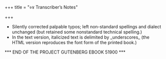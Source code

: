 +++
title = "०४ Transcriber’s Notes"

+++

- Silently corrected palpable typos; left non-standard spellings and dialect unchanged (but retained some nonstandard technical spelling.)
- In the text version, italicized text is delimited by \_underscores\_ (the HTML version reproduces the font form of the printed book.)

\*\*\* END OF THE PROJECT GUTENBERG EBOOK 51900 ***